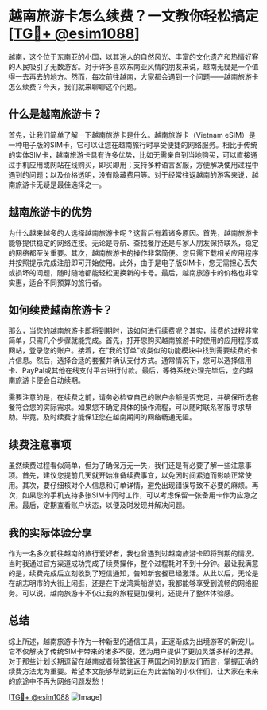 # 越南旅游卡怎么续费？一文教你轻松搞定[[TG💪+ @esim1088](https://t.me/s/esim1088)]

越南，这个位于东南亚的小国，以其迷人的自然风光、丰富的文化遗产和热情好客的人民吸引了无数游客。对于许多喜欢东南亚风情的朋友来说，越南无疑是一个值得一去再去的地方。然而，每次前往越南，大家都会遇到一个问题——越南旅游卡怎么续费？今天，我们就来聊聊这个问题。

## 什么是越南旅游卡？

首先，让我们简单了解一下越南旅游卡是什么。越南旅游卡（Vietnam eSIM）是一种电子版的SIM卡，它可以让您在越南旅行时享受便捷的网络服务。相比于传统的实体SIM卡，越南旅游卡具有许多优势，比如无需亲自到当地购买，可以直接通过手机应用或网站在线购买，即买即用；支持多种语言客服，方便解决使用过程中遇到的问题；以及价格透明，没有隐藏费用等。对于经常往返越南的游客来说，越南旅游卡无疑是最佳选择之一。

## 越南旅游卡的优势

为什么越来越多的人选择越南旅游卡呢？这背后有着诸多原因。首先，越南旅游卡能够提供稳定的网络连接。无论是导航、查找餐厅还是与家人朋友保持联系，稳定的网络都至关重要。其次，越南旅游卡的操作非常简便。您只需下载相关应用程序并按照提示完成注册即可开始使用。此外，由于是电子版SIM卡，您无需担心丢失或损坏的问题，随时随地都能轻松更换新的卡号。最后，越南旅游卡的价格也非常实惠，适合不同预算的旅行者。

## 如何续费越南旅游卡？

那么，当您的越南旅游卡即将到期时，该如何进行续费呢？其实，续费的过程非常简单，只需几个步骤就能完成。首先，打开您购买越南旅游卡时使用的应用程序或网站，登录您的账户。接着，在“我的订单”或类似的功能模块中找到需要续费的卡片信息。然后，选择合适的套餐并确认支付方式。通常情况下，您可以选择信用卡、PayPal或其他在线支付平台进行付款。最后，等待系统处理完毕后，您的越南旅游卡便会自动续期。

需要注意的是，在续费之前，请务必检查自己的账户余额是否充足，并确保所选套餐符合您的实际需求。如果您不确定具体的操作流程，可以随时联系客服寻求帮助。毕竟，及时续费才能保证您在越南期间的网络畅通无阻。

## 续费注意事项

虽然续费过程看似简单，但为了确保万无一失，我们还是有必要了解一些注意事项。首先，建议您提前几天就开始准备续费事宜，以免因时间紧迫而影响正常使用。其次，要仔细核对个人信息和订单详情，避免出现错误导致不必要的麻烦。再次，如果您的手机支持多张SIM卡同时工作，可以考虑保留一张备用卡作为应急之用。最后，定期查看账户状态，以便及时发现并解决问题。

## 我的实际体验分享

作为一名多次前往越南的旅行爱好者，我也曾遇到过越南旅游卡即将到期的情况。当时我通过官方渠道成功完成了续费操作，整个过程耗时不到十分钟。最让我满意的是，续费完成后立刻收到了短信通知，告知新套餐已经激活。从此以后，无论是在胡志明市的大街上闲逛，还是在下龙湾乘船游览，我都能够享受到流畅的网络服务。可以说，越南旅游卡不仅让我的旅程更加便利，还提升了整体体验感。

## 总结

综上所述，越南旅游卡作为一种新型的通信工具，正逐渐成为出境游客的新宠儿。它不仅解决了传统SIM卡带来的诸多不便，还为用户提供了更加灵活多样的选择。对于那些计划长期逗留在越南或者频繁往返于两国之间的朋友们而言，掌握正确的续费方法尤为重要。希望本文能够帮助到正在为此苦恼的小伙伴们，让大家在未来的旅途中不再为网络问题发愁！

[[TG💪+ @esim1088](https://t.me/s/esim1088) ![Image](https://i.postimg.cc/4NQfJmqS/Snipaste-2025-05-13-00-14-12.png)]
